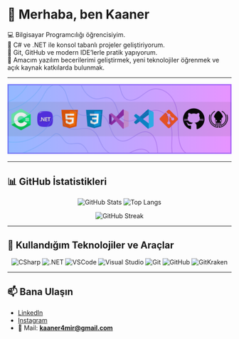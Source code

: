 # 👋 Merhaba, ben Kaaner

💻 Bilgisayar Programcılığı öğrencisiyim.  
🔹 C# ve .NET ile konsol tabanlı projeler geliştiriyorum.  
🔹 Git, GitHub ve modern IDE’lerle pratik yapıyorum.  
🔹 Amacım yazılım becerilerimi geliştirmek, yeni teknolojiler öğrenmek ve açık kaynak katkılarda bulunmak.  

---

<!-- Banner -->
<p align="center">
  <img src="GithubBanner.png" alt="Github Banner" />
</p>

---

## 📊 GitHub İstatistikleri

<p align="center">
  <img src="https://github-readme-stats.vercel.app/api?username=Kaaner4mir&show_icons=true&theme=dark" alt="GitHub Stats" height="160"/>
  <img src="https://github-readme-stats.vercel.app/api/top-langs/?username=Kaaner4mir&layout=compact&theme=dark" alt="Top Langs" height="160"/>
</p>

<p align="center">
  <img src="https://streak-stats.demolab.com?user=Kaaner4mir&theme=dark" alt="GitHub Streak" height="160"/>
</p>

---

## 🔧 Kullandığım Teknolojiler ve Araçlar

<p align="center">
  <img src="Icons/CSharp.svg" alt="CSharp" width="60"/>
  <img src="Icons/Dotnet.svg" alt=".NET" width="60"/>
  <img src="Icons/VSCode.svg" alt="VSCode" width="60"/>
  <img src="Icons/VS2022.svg" alt="Visual Studio" width="60"/>
  <img src="Icons/Git.svg" alt="Git" width="60"/>
  <img src="Icons/GitHub.svg" alt="GitHub" width="60"/>
  <img src="Icons/GitKraken.svg" alt="GitKraken" width="60"/>
</p>

---

## 📫 Bana Ulaşın

- [LinkedIn](https://www.linkedin.com/in/emirhan-kaaner-78511b375/)  
- [Instagram](https://www.instagram.com/kaaner4mir/)  
- 📩 Mail: **kaaner4mir@gmail.com**  
